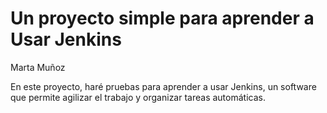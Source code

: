 <h1>Un proyecto simple para aprender a Usar Jenkins</h1>
<author>Marta Muñoz</author>
<p>En este proyecto, haré pruebas para aprender a usar Jenkins, un software que permite agilizar el trabajo y organizar tareas automáticas.</p>
